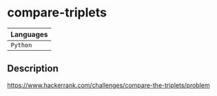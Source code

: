 # compare-triplets
| Languages    |
|--------------|
| `Python`     |

## Description
https://www.hackerrank.com/challenges/compare-the-triplets/problem
